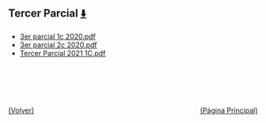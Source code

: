 
<html>
<body>
<h2>Tercer Parcial <a href="https://downgit.github.io/#/home?url=https://github.com/Apuntes-FIUBA/Apuntes-Electronica/tree/main/82 - Física/8201 - Fisica I/Examenes/Parciales/Tercer Parcial" style="font-size:20px">  ⬇️ </a></h2>
<ul>
    <li><a href="3er parcial 1c 2020.pdf">3er parcial 1c 2020.pdf</a></li>
    <li><a href="3er parcial 2c 2020.pdf">3er parcial 2c 2020.pdf</a></li>
    <li><a href="Tercer Parcial 2021 1C.pdf">Tercer Parcial 2021 1C.pdf</a></li>
</ul>
</body>
</html>

<br><br><br><br><br><a href="../" style="float: left">(Volver)</a> <a href="https://apuntes-fiuba.github.io/Apuntes-Electronica" style="float: right">(Página Principal)</a>
